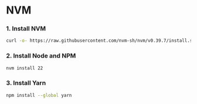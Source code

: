 # NVM

### 1. Install NVM
```bash
curl -o- https://raw.githubusercontent.com/nvm-sh/nvm/v0.39.7/install.sh | bash
```

### 2. Install Node and NPM
```bash
nvm install 22
```

### 3. Install Yarn
```bash
npm install --global yarn
```
